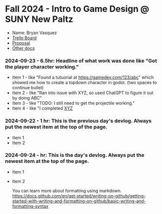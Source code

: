 # Fall 2024 - Intro to Game Design @ SUNY New Paltz
* Name: Bryan Vasquez
* [Trello Board](https://trello.com/b/3Cmn97f0)
* [Proposal](Proposal.pdf)
* [Other docs](todo)

### 2024-09-23 - 6.5hr: Headline of what work was done like "Got the player character working."
* Item 1 - like "Found a tutuorial at https://gamedev.com/123/abc" which showed me how to create a
  topdown character in godot. (two spaces to continue bullet)
* Item 2 - like "Ran into issue with XYZ, so used ChatGPT to figure it out by doing ABC"
* Item 3 - like "TODO: I still need to get the projectile working."
* Item 4 - like "I completed [XYZ](some-link-to-ticket)

### 2024-09-22 - 1 hr: This is the previous day's devlog. Always put the newest item at the top of the page.
* Item 1
* Item 2

### 2024-09-24 -  hr: This is the day's devlog. Always put the newest item at the top of the page.
* Item 1
* Item 2




  You can learn more about formatting using markdown.
https://docs.github.com/en/get-started/writing-on-github/getting-started-with-writing-and-formatting-on-github/basic-writing-and-formatting-syntax